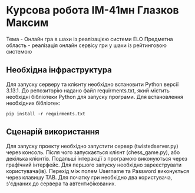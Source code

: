 # Курсова робота ІМ-41мн Глазков Максим

Тема - Онлайн гра в шахи із реалізацією системи ELO
Предметна область - реалізація онлайн сервісу гри у шахи із рейтинговою системою

## Необхідна інфраструктура
Для запуску серверу та клієнту необхідно встановити Python версії 3.13.1. До репозиторію надано файл requirments.txt, який містить необхідні бібліотеки Python для запуску програми. Для встановлення необхідних бібліотек:

    pip install -r requirments.txt
    
## Сценарій використання
Для запуску проекту необхідно запустити сервер (twistedserver.py) через консоль. Після чого запускається клієнт (chess_game.py), або декілька клієнтів. Подальші інтеракції з програмою виконуються через графічний інтерфейс.
Для першого запуску необхідно зареєструвати користувача(ів). Перехід між полем Username та Password виконується через клавишу TAB.
Для початку гри необхідно два користувача, з'єднаних до сервера та автентифікованих.